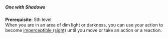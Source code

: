 ##### One with Shadows

**Prerequisite:**
5th level
\
When you are in an area of dim light or darkness, you can use your action to become [imperceptible (sight)](#Conditions_imperceptible) until you move or take an action or a reaction.
